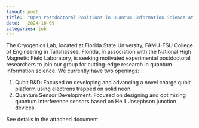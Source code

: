 ```yaml
---
layout: post
title:  "Open Postdoctoral Positions in Quantum Information Science at Florida State University - Open deadline"
date:   2024-10-09
categories: job
---
```


The Cryogenics Lab, located at Florida State University, FAMU-FSU College of Engineering in Tallahassee, Florida, in association with the National High Magnetic Field Laboratory, is seeking motivated experimental postdoctoral researchers to join our group for cutting-edge research in quantum information science.
We currently have two openings:
1) Qubit R&D: Focused on developing and advancing a novel charge qubit platform using electrons trapped on solid neon.
2) Quantum Sensor Development: Focused on designing and optimizing quantum interference sensors based on He II Josephson junction devices.

See details in the attached document
